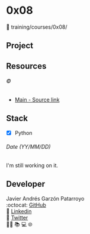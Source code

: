 # 0x08
:open_file_folder: training/courses/0x08/

## Project


## Resources
###### :copyright:
* [Main - Source link](https://www.youtube.com/watch?v=G2FCfQj-9ig&list=PLU8oAlHdN5BlvPxziopYZRd55pdqFwkeS)

## Stack
* [x] Python

###### Date (YY/MM/DD)
I'm still working on it.

## Developer
Javier Andrés Garzón Patarroyo  
:octocat: [GitHub](https://github.com/javierandresgp/)  
:link: [Linkedin](https://www.linkedin.com/in/javierandresgp/)  
:link: [Twitter](https://twitter.com/javierandresgp0)  
:man_technologist: :books: :computer: :globe_with_meridians: